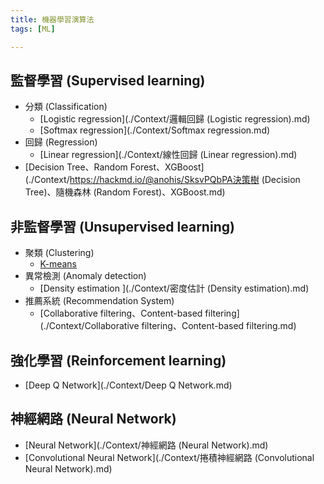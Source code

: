 ```yaml
---
title: 機器學習演算法
tags: [ML]

---
```


## 監督學習 (Supervised learning)

* 分類 (Classification)
    * [Logistic regression](./Context/邏輯回歸 (Logistic regression).md)
    * [Softmax regression](./Context/Softmax regression.md)
* 回歸 (Regression)
    * [Linear regression](./Context/線性回歸 (Linear regression).md)
* [Decision Tree、Random Forest、XGBoost](./Context/https://hackmd.io/@anohis/SksvPQbPA決策樹 (Decision Tree)、隨機森林 (Random Forest)、XGBoost.md)

## 非監督學習 (Unsupervised learning)

* 聚類 (Clustering)
    * [K-means](./Context/K-means.md)
* 異常檢測 (Anomaly detection)
    * [Density estimation
](./Context/密度估計 (Density estimation).md)
* 推薦系統 (Recommendation System)
    * [Collaborative filtering、Content-based filtering](./Context/Collaborative filtering、Content-based filtering.md)

## 強化學習 (Reinforcement learning)

* [Deep Q Network](./Context/Deep Q Network.md)

## 神經網路 (Neural Network)

* [Neural Network](./Context/神經網路 (Neural Network).md)
* [Convolutional Neural Network](./Context/捲積神經網路 (Convolutional Neural Network).md)